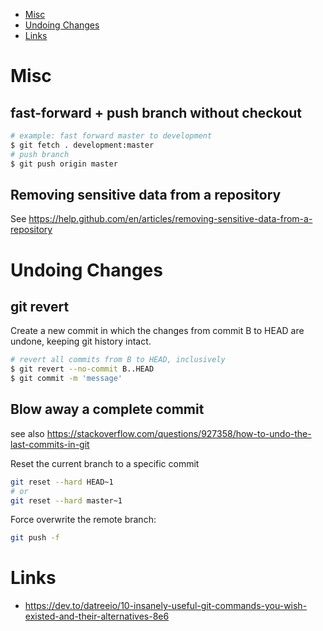 - [Misc](#misc)
- [Undoing Changes](#undoing-changes)
- [Links](#links)

# Misc

## fast-forward + push branch without checkout

```bash
# example: fast forward master to development
$ git fetch . development:master
# push branch
$ git push origin master
```

## Removing sensitive data from a repository

See https://help.github.com/en/articles/removing-sensitive-data-from-a-repository

# Undoing Changes

## git revert

Create a new commit in which the changes from commit B to HEAD are undone, keeping git history intact.

```bash
# revert all commits from B to HEAD, inclusively
$ git revert --no-commit B..HEAD  
$ git commit -m 'message'
```

## Blow away a complete commit

see also https://stackoverflow.com/questions/927358/how-to-undo-the-last-commits-in-git

Reset the current branch to a specific commit

```bash
git reset --hard HEAD~1
# or
git reset --hard master~1
```

Force overwrite the remote branch:

```bash
git push -f
```

# Links

* https://dev.to/datreeio/10-insanely-useful-git-commands-you-wish-existed-and-their-alternatives-8e6

